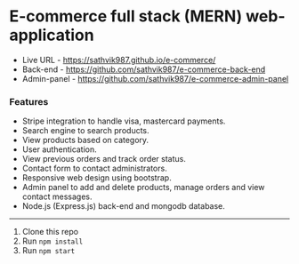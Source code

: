 # E-commerce full stack (MERN) web-application 

- Live URL - https://sathvik987.github.io/e-commerce/
- Back-end - https://github.com/sathvik987/e-commerce-back-end
- Admin-panel - https://github.com/sathvik987/e-commerce-admin-panel

### Features

- Stripe integration to handle visa, mastercard payments.
- Search engine to search products.
- View products based on category.
- User authentication.
- View previous orders and track order status.
- Contact form to contact administrators.
- Responsive web design using bootstrap.
- Admin panel to add and delete products, manage orders and view contact messages.
- Node.js (Express.js) back-end and mongodb database.

---------------------------------------------------------------------------------------
1. Clone this repo
2. Run `npm install`
3. Run `npm start`
